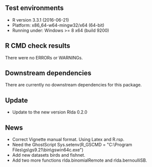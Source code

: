 ## Test environments
* R version 3.3.1 (2016-06-21)
* Platform: x86_64-w64-mingw32/x64 (64-bit)
* Running under: Windows >= 8 x64 (build 9200)

## R CMD check results
There were no ERRORs or WARNINGs. 

## Downstream dependencies
There are currently no downstream dependencies for this package.

## Update
* Update to the new version Rlda 0.2.0

## News
* Correct Vignette manual format. Using Latex and R.rsp.
* Need the GhostScript Sys.setenv(R_GSCMD = "C:\\Program Files\\gs\\gs9.21\\bin\\gswin64c.exe")
* Add new datasets birds and fishnet.
* Add two more functions rlda.binomialRemote and rlda.bernoulliSB.


